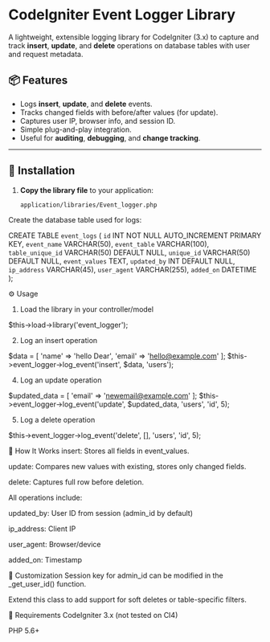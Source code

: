 # CodeIgniter Event Logger Library

A lightweight, extensible logging library for CodeIgniter (3.x) to capture and track **insert**, **update**, and **delete** operations on database tables with user and request metadata.

## 📦 Features

- Logs **insert**, **update**, and **delete** events.
- Tracks changed fields with before/after values (for update).
- Captures user IP, browser info, and session ID.
- Simple plug-and-play integration.
- Useful for **auditing**, **debugging**, and **change tracking**.

---

## 📁 Installation

1. **Copy the library file** to your application:
   ```bash
   application/libraries/Event_logger.php


Create the database table used for logs:

CREATE TABLE `event_logs` (
  `id` INT NOT NULL AUTO_INCREMENT PRIMARY KEY,
  `event_name` VARCHAR(50),
  `event_table` VARCHAR(100),
  `table_unique_id` VARCHAR(50) DEFAULT NULL,
  `unique_id` VARCHAR(50) DEFAULT NULL,
  `event_values` TEXT,
  `updated_by` INT DEFAULT NULL,
  `ip_address` VARCHAR(45),
  `user_agent` VARCHAR(255),
  `added_on` DATETIME
);

⚙️ Usage
1. Load the library in your controller/model

$this->load->library('event_logger');

2. Log an insert operation


$data = [
  'name' => 'hello Dear',
  'email' => 'hello@example.com'
];
$this->event_logger->log_event('insert', $data, 'users');


4. Log an update operation

$updated_data = [
  'email' => 'newemail@example.com'
];
$this->event_logger->log_event('update', $updated_data, 'users', 'id', 5);


5. Log a delete operation

$this->event_logger->log_event('delete', [], 'users', 'id', 5);


🧠 How It Works
insert: Stores all fields in event_values.

update: Compares new values with existing, stores only changed fields.

delete: Captures full row before deletion.

All operations include:

updated_by: User ID from session (admin_id by default)

ip_address: Client IP

user_agent: Browser/device

added_on: Timestamp

🔧 Customization
Session key for admin_id can be modified in the _get_user_id() function.

Extend this class to add support for soft deletes or table-specific filters.

📌 Requirements
CodeIgniter 3.x (not tested on CI4)

PHP 5.6+



